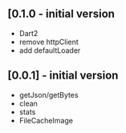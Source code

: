 ## [0.1.0 - initial version

* Dart2
* remove httpClient
* add defaultLoader


## [0.0.1] - initial version

* getJson/getBytes
* clean
* stats
* FileCacheImage

